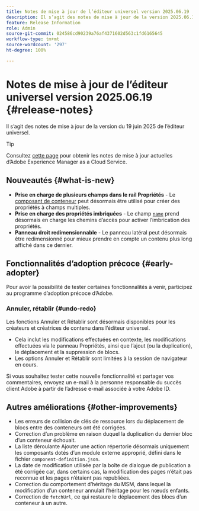 ```yaml
---
title: Notes de mise à jour de l’éditeur universel version 2025.06.19
description: Il s’agit des notes de mise à jour de la version 2025.06.19 de l’éditeur universel.
feature: Release Information
role: Admin
source-git-commit: 024586cd90239a76af4371602d563c1fd6165645
workflow-type: tm+mt
source-wordcount: '297'
ht-degree: 100%

---
```



# Notes de mise à jour de l’éditeur universel version 2025.06.19 {#release-notes}

Il s’agit des notes de mise à jour de la version du 19 juin 2025 de l’éditeur universel.

>[!TIP]
>
>Consultez [cette page](/help/release-notes/release-notes-cloud/release-notes-current.md) pour obtenir les notes de mise à jour actuelles d’Adobe Experience Manager as a Cloud Service.

## Nouveautés {#what-is-new}

* **Prise en charge de plusieurs champs dans le rail Propriétés** -
  Le [composant de conteneur](/help/implementing/universal-editor/field-types.md#container) peut désormais être utilisé pour créer des propriétés à champs multiples.
* **Prise en charge des propriétés imbriquées** - Le champ [`name`](/help/implementing/universal-editor/field-types.md#nesting) prend désormais en charge les chemins d’accès pour activer l’imbrication des propriétés.
* **Panneau droit redimensionnable** - Le panneau latéral peut désormais être redimensionné pour mieux prendre en compte un contenu plus long affiché dans ce dernier.

## Fonctionnalités d’adoption précoce {#early-adopter}

Pour avoir la possibilité de tester certaines fonctionnalités à venir, participez au programme d’adoption précoce d’Adobe.

### **Annuler, rétablir** {#undo-redo}

Les fonctions Annuler et Rétablir sont désormais disponibles pour les créateurs et créatrices de contenu dans l’éditeur universel.

* Cela inclut les modifications effectuées en contexte, les modifications effectuées via le panneau Propriétés, ainsi que l’ajout (ou la duplication), le déplacement et la suppression de blocs.
* Les options Annuler et Rétablir sont limitées à la session de navigateur en cours.

Si vous souhaitez tester cette nouvelle fonctionnalité et partager vos commentaires, envoyez un e-mail à la personne responsable du succès client Adobe à partir de l’adresse e-mail associée à votre Adobe ID.

## Autres améliorations {#other-improvements}

* Les erreurs de collision de clés de ressource lors du déplacement de blocs entre des conteneurs ont été corrigées.
* Correction d’un problème en raison duquel la duplication du dernier bloc d’un conteneur échouait.
* La liste déroulante Ajouter une action répertorie désormais uniquement les composants dotés d’un module externe approprié, défini dans le fichier `component-definition.json`.
* La date de modification utilisée par la boîte de dialogue de publication a été corrigée car, dans certains cas, la modification des pages n’était pas reconnue et les pages n’étaient pas republiées.
* Correction du comportement d’héritage du MSM, dans lequel la modification d’un conteneur annulait l’héritage pour les nœuds enfants.
* Correction de `fetchUrl`, ce qui restaure le déplacement des blocs d’un conteneur à un autre.
